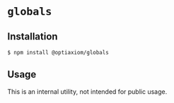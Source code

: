 # `globals`

## Installation

```sh
$ npm install @optiaxiom/globals
```

## Usage

This is an internal utility, not intended for public usage.
